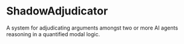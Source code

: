 # ShadowAdjudicator
A system for adjudicating arguments amongst two or more AI agents reasoning in a quantified modal logic.
